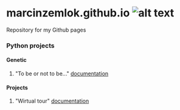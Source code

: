 # marcinzemlok.github.io ![alt text](https://avatars3.githubusercontent.com/u/36981989?s=400&u=b542d16447b5532e2588166fd04e03bb31aee798&v=4)

Repository for my Github pages

### Python projects
#### Genetic
1. "To be or not to be..." [documentation](https://marcinzemlok.github.io/Python/genetic/to_be_or_not_to_be/html/)
#### Projects
1. "Wirtual tour" [documentation](https://marcinzemlok.github.io/SIiM-projekt/)
